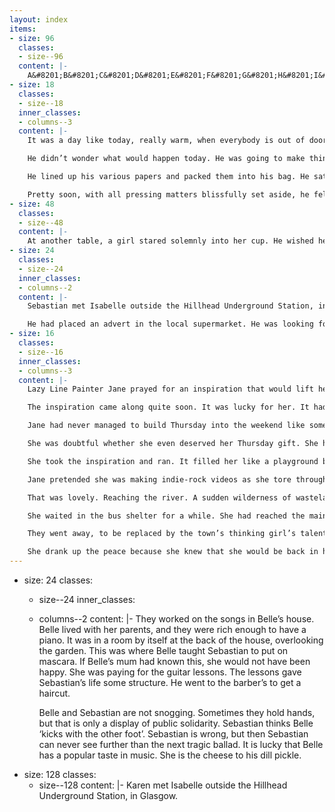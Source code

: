 ```yaml
---
layout: index
items:
- size: 96
  classes:
  - size--96
  content: |-
    A&#8201;B&#8201;C&#8201;D&#8201;E&#8201;F&#8201;G&#8201;H&#8201;I&#8201;J&#8201;K&#8201;L&#8201;M&#8201;N&#8201;O&#8201;P&#8201;Q&#8201;R&#8201;S&#8201;T&#8201;U&#8201;V&#8201;W&#8201;X&#8201;Y&#8201;Z&#8201;a&#8201;b&#8201;c&#8201;d&#8201;e&#8201;f&#8201;g&#8201;h&#8201;i&#8201;j&#8201;k&#8201;l&#8201;m&#8201;n&#8201;o&#8201;p&#8201;q&#8201;r&#8201;s&#8201;t&#8201;u&#8201;v&#8201;w&#8201;x&#8201;y&#8201;z
- size: 18
  classes:
  - size--18
  inner_classes:
  - columns--3
  content: |-
    It was a day like today, really warm, when everybody is out of doors, happy to be lying around. Jim had something going. A little project that involved making posters for concerts that would never happen, and record sleeves for records that never existed. He had got up at around six am. Sprung out of bed as if the thought of sleep scared him. The sun was coming directly against the wall just beside his bed. There was a picture of Echo And The Bunnymen. It was very quiet apart from that.

    He didn’t wonder what would happen today. He was going to make things happen. He felt like his enthusiasm would rip his heart out of his chest. He worked himself up into a state of excitement. The possibilities of the day were endless. He has nineteen and limber, and the sun sparkled through his tea as it splashed into the cup.

    He lined up his various papers and packed them into his bag. He sat at his desk at the window and arrayed his athletes’ breakfast in front of him. He listened to Radio Four for a bit, and then he set to work with his blunted pencil and rub down transfers. He kept what he was trying to say in a straight line by using the edge forged Matriculation Card. As far as the University authorities knew, his name was Arthur Cooke.

    Pretty soon, with all pressing matters blissfully set aside, he fell into a reverie the type of which could go on all day if you let it. he fladly let it because it echoed a dream he had once had, and dreams were as close as he ever got to matters spiritual. He had known a girl once who had a tent. They talked about going camping into the country one summer. He was fond of the girl and he was fond of her friend both. Her friend was nice and though studied architecture in another city was around often enough to be in on their plan. When they were around Jim often looked straight at his boots and wondered at the gifts the girls had for their various brainny pursuits. He was a bit ashamed. He was older than them, but was a bit of a flop in the brain department. His reverie involved the tent, the dusk, the smell of hot trainers and not much else. He never managed to the country with them.
- size: 48
  classes:
  - size--48
  content: |-
    At another table, a girl stared solemnly into her cup. He wished he could’ve taken her picture. But then he was afraid that he might steal the moment away from her.
- size: 24
  classes:
  - size--24
  inner_classes:
  - columns--2
  content: |-
    Sebastian met Isabelle outside the Hillhead Underground Station, in Glasgow. Belle harassed Sebastian, but it was lucky for him that she did. She was very nice and funny, and sang very sweetly. Sebastian was not to know this, however. Sebastian was melancholy.

    He had placed an advert in the local supermarket. He was looking for musicians. Belle saw him do it. That’s why she wanted to meet him. She marched straight up to him unannounced and said, ‘Hey you!’ She asked him to teach her to play the guitar. Sebastian doubted he could teach her anything, but he admired her energy, so he said ‘Yes’.
- size: 16
  classes:
  - size--16
  inner_classes:
  - columns--3
  content: |-
    Lazy Line Painter Jane prayed for an inspiration that would lift her above the mundanity of midday on a Thursday. She was in a hole, sat with egg and chips, watching buses through the plate glass and easy radio of some old cafe. She was too bashful to pray outright in the cafe, so she pretended to read her fortune at the bottom of her tea cup, and she got what she wanted that way.

    The inspiration came along quite soon. It was lucky for her. It had seemed impossible, for her to feel ok, considering the trouble she was in. It seemed impossible, considering the gloominess of that lunchtime.

    Jane had never managed to build Thursday into the weekend like some other people did. She didn’t look forward to the weekend anyway. The only good thing about the weekend was that it ushered in the following week. She was a slave to the working week. But she was unemployed.

    She was doubtful whether she even deserved her Thursday gift. She had done a lot of swearing and shouting during her period. She almost felt guilty to take up the baton and run. But run she did. Straight to the cathedral graveyard. She took her idea straight through the cathedral graves and out, over the wall at the other end. She found herself in the East End of the city.

    She took the inspiration and ran. It filled her like a playground balloon. Now she wasn’t treading on any toes. Jane’s agenda was clear. She just felt like running. To forget her joblessness and her hopelessness. Stripped of her present care, her skin was translucent, and she travelled fast and light over grass and stone precincts. She ran past lines of traffic into quiet streets where her breath and fast steps were the only sound she could hear. Stripped of her present care. And her guilt at being lazy.

    Jane pretended she was making indie-rock videos as she tore through the East End. She thought herself quite magnificent, and caused only two minor disturbences as she went. She stopped running when she reached the river.

    That was lovely. Reaching the river. A sudden wilderness of wasteland and trees. She may have been a bit worried if it wasn’t for the oxygen pumping in her head, acting like a drug. There was a path, dancing with industrial mayflys, constructed with an air of municipal grants. She followed it, ducking under flyovers, flying over traveller’s caravans. She ran past long curves of ash and alder. She ran until she flopped down in a bus shelter. The rain came on. She had run out of rock video fodder.

    She waited in the bus shelter for a while. She had reached the main street of a town that was not part of the city at all. She had reached the provinces, and as such, the youth of the town flirted and taunted with an unaffected provincial air. Casuals drank QC. They put on a show for her, but they never challenged her directly. She was grateful they didn't pick on her strangeness. Her inspiration had flagged, and she didn't know how she could handle them by herself.

    They went away, to be replaced by the town’s thinking girl’s talent. He smoked a regal cigarette, and paced around a little. Jane couldn’t decide if he was waiting for a bus, or if he had just come out because the rain had stopped. But she liked the sound his segs made on the wet pavement. And she admired him for his quiff. It was the biggest quiff that small town beatings would allow for. He sat down in the shelter. He obliged her by staring at her boots, and rubbing his forhead feverishly. He sat for the length of his cigarette and then went off, leaving Painter Jane alone.

    She drank up the peace because she knew that she would be back in her house by fall of night. In the city, a dozen things would be vying for her attention simultaneously. She thought it was around six, but in fact it was nearer nine. She pulled her knees close to her chest. Her jogging bottoms smelled of pollen. She waited for the bus to take her back to the city. As she waited, she thought about how she had got her name, and what she was going to do about it.
---
```


- size: 24
  classes:
  - size--24
  inner_classes:
  - columns--2
  content: |-
    They worked on the songs in Belle’s house. Belle lived with her parents, and they were rich enough to have a piano. It was in a room by itself at the back of the house, overlooking the garden. This was where Belle taught Sebastian to put on mascara. If Belle’s mum had known this, she would not have been happy. She was paying for the guitar lessons. The lessons gave Sebastian’s life some structure. He went to the barber’s to get a haircut.

    Belle and Sebastian are not snogging. Sometimes they hold hands, but that is only a display of public solidarity. Sebastian thinks Belle ‘kicks with the other foot’. Sebastian is wrong, but then Sebastian can never see further than the next tragic ballad. It is lucky that Belle has a popular taste in music. She is the cheese to his dill pickle.
- size: 128
  classes:
  - size--128
  content: |-
    Karen met Isabelle outside the Hillhead Underground Station, in Glasgow.